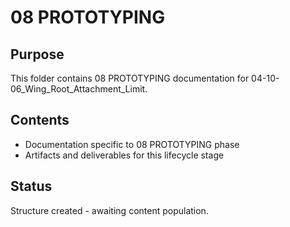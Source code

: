 # 08 PROTOTYPING

## Purpose
This folder contains 08 PROTOTYPING documentation for 04-10-06_Wing_Root_Attachment_Limit.

## Contents
- Documentation specific to 08 PROTOTYPING phase
- Artifacts and deliverables for this lifecycle stage

## Status
Structure created - awaiting content population.
